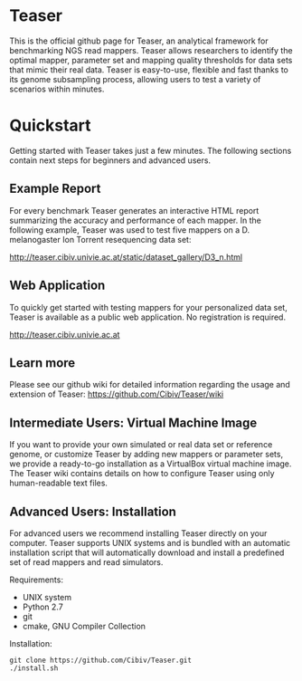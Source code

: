 # Teaser
This is the official github page for Teaser, an analytical framework for benchmarking NGS read mappers. Teaser allows researchers to identify the optimal mapper, parameter set and mapping quality thresholds for data sets that mimic their real data. Teaser is easy-to-use, flexible and fast thanks to its genome subsampling process, allowing users to test a variety of scenarios within minutes.

# Quickstart
Getting started with Teaser takes just a few minutes. The following sections contain next steps for beginners and advanced users.

## Example Report
For every benchmark Teaser generates an interactive HTML report summarizing the accuracy and performance of each mapper. In the following example, Teaser was used to test five mappers on a D. melanogaster Ion Torrent resequencing data set:

http://teaser.cibiv.univie.ac.at/static/dataset_gallery/D3_n.html

## Web Application
To quickly get started with testing mappers for your personalized data set, Teaser is available as a public web application. No registration is required.

http://teaser.cibiv.univie.ac.at

## Learn more
Please see our github wiki for detailed information regarding the usage and extension of Teaser:
https://github.com/Cibiv/Teaser/wiki

## Intermediate Users: Virtual Machine Image
If you want to provide your own simulated or real data set or reference genome, or customize Teaser by adding new mappers or parameter sets, we provide a ready-to-go installation as a VirtualBox virtual machine image. The Teaser wiki contains details on how to configure Teaser using only human-readable text files.

## Advanced Users: Installation
For advanced users we recommend installing Teaser directly on your computer. Teaser supports UNIX systems and is bundled with an automatic installation script that will automatically download and install a predefined set of read mappers and read simulators.

Requirements:
* UNIX system
* Python 2.7
* git
* cmake, GNU Compiler Collection

Installation:
```
git clone https://github.com/Cibiv/Teaser.git
./install.sh
```

